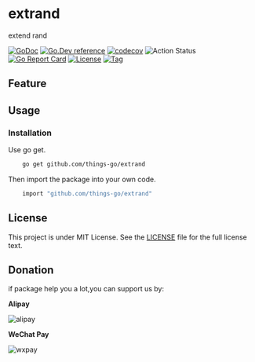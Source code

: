 # extrand
 extend rand

[![GoDoc](https://godoc.org/github.com/things-go/extrand?status.svg)](https://godoc.org/github.com/things-go/extrand)
[![Go.Dev reference](https://img.shields.io/badge/go.dev-reference-blue?logo=go&logoColor=white)](https://pkg.go.dev/github.com/things-go/extrand?tab=doc)
[![codecov](https://codecov.io/gh/things-go/extrand/branch/main/graph/badge.svg)](https://codecov.io/gh/things-go/extrand)
![Action Status](https://github.com/things-go/extrand/workflows/Go/badge.svg)
[![Go Report Card](https://goreportcard.com/badge/github.com/things-go/extrand)](https://goreportcard.com/report/github.com/things-go/extrand)
[![License](https://img.shields.io/github/license/things-go/extrand)](https://github.com/things-go/extrand/raw/main/LICENSE)
[![Tag](https://img.shields.io/github/v/tag/things-go/extrand)](https://github.com/things-go/extrand/tags)


## Feature

## Usage

### Installation

Use go get.
```bash
    go get github.com/things-go/extrand
```

Then import the package into your own code.
```bash
    import "github.com/things-go/extrand"
```

## License

This project is under MIT License. See the [LICENSE](LICENSE) file for the full license text.

## Donation

if package help you a lot,you can support us by:

**Alipay**

![alipay](https://github.com/thinkgos/thinkgos/blob/master/asserts/alipay.jpg)

**WeChat Pay**

![wxpay](https://github.com/thinkgos/thinkgos/blob/master/asserts/wxpay.jpg)